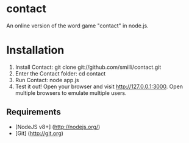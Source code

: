 contact
=======

An online version of the word game "contact" in node.js.

Installation
=======
1. Install Contact: git clone git://github.com/smilli/contact.git
2. Enter the Contact folder: cd contact
3. Run Contact: node app.js
4. Test it out!  Open your browser and visit http://127.0.0.1:3000.  Open multiple browsers to emulate multiple users.

Requirements
------------
 * [NodeJS v8+] (http://nodejs.org/)
 * [Git] (http://git.org)
